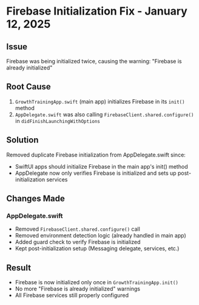 # Firebase Initialization Fix - January 12, 2025

## Issue
Firebase was being initialized twice, causing the warning:
"Firebase is already initialized"

## Root Cause
1. `GrowthTrainingApp.swift` (main app) initializes Firebase in its `init()` method
2. `AppDelegate.swift` was also calling `FirebaseClient.shared.configure()` in `didFinishLaunchingWithOptions`

## Solution
Removed duplicate Firebase initialization from AppDelegate.swift since:
- SwiftUI apps should initialize Firebase in the main app's init() method
- AppDelegate now only verifies Firebase is initialized and sets up post-initialization services

## Changes Made

### AppDelegate.swift
- Removed `FirebaseClient.shared.configure()` call
- Removed environment detection logic (already handled in main app)
- Added guard check to verify Firebase is initialized
- Kept post-initialization setup (Messaging delegate, services, etc.)

## Result
- Firebase is now initialized only once in `GrowthTrainingApp.init()`
- No more "Firebase is already initialized" warnings
- All Firebase services still properly configured